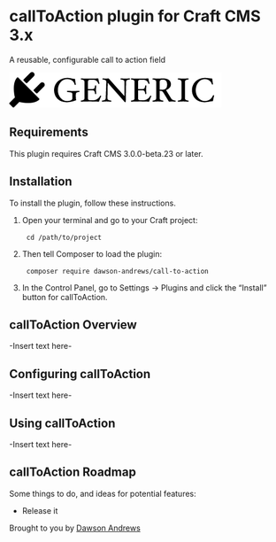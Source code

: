 # callToAction plugin for Craft CMS 3.x

A reusable, configurable call to action field

![Screenshot](resources/img/plugin-logo.png)

## Requirements

This plugin requires Craft CMS 3.0.0-beta.23 or later.

## Installation

To install the plugin, follow these instructions.

1. Open your terminal and go to your Craft project:

        cd /path/to/project

2. Then tell Composer to load the plugin:

        composer require dawson-andrews/call-to-action

3. In the Control Panel, go to Settings → Plugins and click the “Install” button for callToAction.

## callToAction Overview

-Insert text here-

## Configuring callToAction

-Insert text here-

## Using callToAction

-Insert text here-

## callToAction Roadmap

Some things to do, and ideas for potential features:

* Release it

Brought to you by [Dawson Andrews](https://dawsonandrews.com/)
